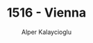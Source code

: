 ---
layout: post
title: "1516 - Vienna"
author: "Alper Kalaycioglu"
categories: whereiwork
tags: [documentation]
image: 1516.jpg
location:
  latitude: 48.203463
  longitude: 16.373287
---